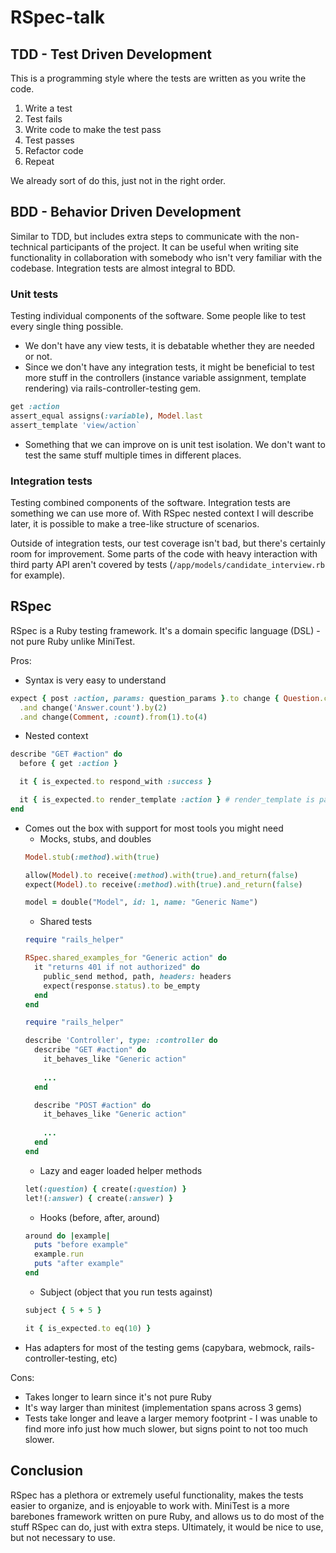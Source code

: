 # RSpec-talk

## TDD - Test Driven Development
This is a programming style where the tests are written as you write the code.

1. Write a test
2. Test fails
3. Write code to make the test pass
4. Test passes
5. Refactor code
6. Repeat

We already sort of do this, just not in the right order.

## BDD - Behavior Driven Development

Similar to TDD, but includes extra steps to communicate with the non-technical participants of the project. It can be useful when writing site functionality in collaboration with somebody who isn't very familiar with the codebase. Integration tests are almost integral to BDD.

### Unit tests

Testing individual components of the software. Some people like to test every single thing possible.
* We don't have any view tests, it is debatable whether they are needed or not.
* Since we don't have any integration tests, it might be beneficial to test more stuff in the controllers (instance variable assignment, template rendering) via rails-controller-testing gem.
```ruby
get :action
assert_equal assigns(:variable), Model.last
assert_template 'view/action`
```
* Something that we can improve on is unit test isolation. We don't want to test the same stuff multiple times in different places.

### Integration tests

Testing combined components of the software. Integration tests are something we can use more of. With RSpec nested context I will describe later, it is possible to make a tree-like structure of scenarios.

Outside of integration tests, our test coverage isn't bad, but there's certainly room for improvement. Some parts of the code with heavy interaction with third party API aren't covered by tests (`/app/models/candidate_interview.rb` for example).

## RSpec

RSpec is a Ruby testing framework. It's a domain specific language (DSL) - not pure Ruby unlike MiniTest.

Pros:

* Syntax is very easy to understand
```ruby
expect { post :action, params: question_params }.to change { Question.count }
  .and change('Answer.count').by(2)
  .and change(Comment, :count).from(1).to(4)
```
* Nested context
```ruby
describe "GET #action" do
  before { get :action }

  it { is_expected.to respond_with :success }

  it { is_expected.to render_template :action } # render_template is part of the rails-controller-testing gem
end
```
* Comes out the box with support for most tools you might need
  * Mocks, stubs, and doubles
  ```ruby
  Model.stub(:method).with(true)
  
  allow(Model).to receive(:method).with(true).and_return(false)
  expect(Model).to receive(:method).with(true).and_return(false)
  
  model = double("Model", id: 1, name: "Generic Name")
  ```
  * Shared tests
  ```ruby
  require "rails_helper"
  
  RSpec.shared_examples_for "Generic action" do
    it "returns 401 if not authorized" do
      public_send method, path, headers: headers
      expect(response.status).to be_empty
    end
  end
  ```
  ```ruby
  require "rails_helper"

  describe 'Controller', type: :controller do
    describe "GET #action" do
      it_behaves_like "Generic action"
      
      ...
    end

    describe "POST #action" do
      it_behaves_like "Generic action"
      
      ...
    end
  end
  ```
  * Lazy and eager loaded helper methods
  ```ruby
  let(:question) { create(:question) }
  let!(:answer) { create(:answer) }
  ```
  * Hooks (before, after, around)
  ```ruby
  around do |example|
    puts "before example"
    example.run
    puts "after example"
  end
  ```
  * Subject (object that you run tests against)
  ```ruby
  subject { 5 + 5 }
  
  it { is_expected.to eq(10) }
  ```
* Has adapters for most of the testing gems (capybara, webmock, rails-controller-testing, etc)

Cons:

* Takes longer to learn since it's not pure Ruby
* It's way larger than minitest (implementation spans across 3 gems)
* Tests take longer and leave a larger memory footprint - I was unable to find more info just how much slower, but signs point to not too much slower.

## Conclusion

RSpec has a plethora or extremely useful functionality, makes the tests easier to organize, and is enjoyable to work with. MiniTest is a more barebones framework written on pure Ruby, and allows us to do most of the stuff RSpec can do, just with extra steps. Ultimately, it would be nice to use, but not necessary to use.
